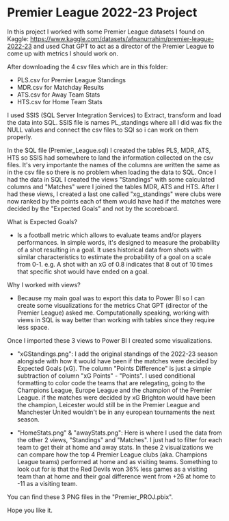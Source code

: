 # Premier League 2022-23 Project

In this project I worked with some Premier League datasets I found on Kaggle: https://www.kaggle.com/datasets/afnanurrahim/premier-league-2022-23 and 
used Chat GPT to act as a director of the Premier League to come up with metrics I should work on.

After downloading the 4 csv files which are in this folder:
- PLS.csv for Premier League Standings
- MDR.csv for Matchday Results
- ATS.csv for Away Team Stats
- HTS.csv for Home Team Stats

I used SSIS (SQL Server Integration Services) to Extract, transform and load the data into SQL. SSIS file is names PL_standings where all I did was fix 
the NULL values and connect the csv files to SQl so i can work on them properly.

In the SQL file (Premier_League.sql) I created the tables PLS, MDR, ATS, HTS so SSIS had somewhere to land the information collected on the csv files.
It's very importante the names of the columns are written the same as in the csv file so there is no problem when loading the data to SQL. 
Once I had the data in SQL I created the views "Standings" with some calculated columns and "Matches" were I joined the tables MDR, ATS and HTS.
After I had these views, I created a last one called "xg_standings" were clubs were now ranked by the points each of them
would have had if the matches were decided by the "Expected Goals" and not by the scoreboard.

What is Expected Goals?
- Is a football metric which allows to evaluate teams and/or players performances. In simple words, it's designed to measure the probability
of a shot resulting in a goal. It uses historical data from shots with similar characteristics to estimate the probability of a goal on a scale
from 0-1. e.g. A shot with an xG of 0.8 indicates that 8 out of 10 times that specific shot would have ended on a goal.

Why I worked with views?
- Because my main goal was to export this data to Power BI so I can create some visualizations for the metrics Chat GPT (director of the Premier League)
asked me. Computationally speaking, working with views in SQL is way better than working with tables since they require less space.

Once I imported these 3 views to Power BI I created some visualizations.
- "xGStandings.png": I add the original standings of the 2022-23 season alongisde with how it would have been if the matches were decided by Expected Goals (xG).
The column "Points Difference" is just a simple subtraction of column "xG Points" - "Points". I used conditional formatting to color code the teams that are
relegating, going to the Champions League, Europe League and the champion of the Premier League. if the matches were decided by xG Brighton would have
been the champion, Leicester would still be in the Premier League and Manchester United wouldn't be in any european tournaments the next season.

- "HomeStats.png" & "awayStats.png": Here is where I used the data from the other 2 views, "Standings" and "Matches". I just had to filter for each team to get
their at home and away stats. In these 2 visualizations we can compare how the top 4 Premier League clubs (aka. Champions League teams) performed at home
and as visiting teams. Something to look out for is that the Red Devils won 36% less games as a visiting team than at home and their goal difference
went from +26 at home to -11 as a visiting team.

You can find these 3 PNG files in the "Premier_PROJ.pbix".

Hope you like it.





